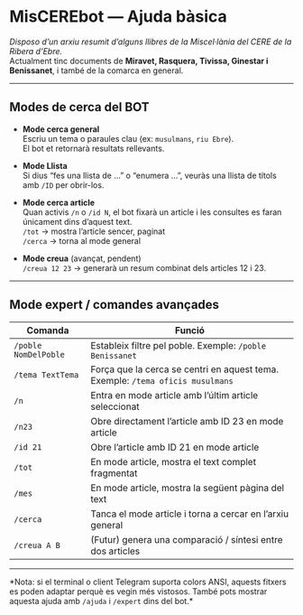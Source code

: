 # MisCEREbot — Ajuda bàsica

_Disposo d’un arxiu resumit d’alguns llibres de la Miscel·lània del CERE de la Ribera d’Ebre._  
Actualment tinc documents de **Miravet, Rasquera, Tivissa, Ginestar i Benissanet**, i també de la comarca en general.

---

## Modes de cerca del BOT

- **Mode cerca general**  
  Escriu un tema o paraules clau (ex: `musulmans`, `riu Ebre`).  
  El bot et retornarà resultats rellevants.

- **Mode Llista**  
  Si dius “fes una llista de …” o “enumera …”, veuràs una llista de títols amb `/ID` per obrir-los.

- **Mode cerca article**  
  Quan activis `/n` o `/id N`, el bot fixarà un article i les consultes es faran únicament dins d’aquest text.  
  `/tot` → mostra l’article sencer, paginat  
  `/cerca` → torna al mode general

- **Mode creua** (avançat, pendent)  
  `/creua 12 23` → generarà un resum combinat dels articles 12 i 23.

---

## Mode expert / comandes avançades

| Comanda | Funció |
|--------|--------|
| `/poble NomDelPoble` | Estableix filtre pel poble. Exemple: `/poble Benissanet` |
| `/tema TextTema` | Força que la cerca se centri en aquest tema. Exemple: `/tema oficis musulmans` |
| `/n` | Entra en mode article amb l’últim article seleccionat |
| `/n23` | Obre directament l’article amb ID 23 en mode article |
| `/id 21` | Obre l’article amb ID 21 en mode article |
| `/tot` | En mode article, mostra el text complet fragmentat |
| `/mes` | En mode article, mostra la següent pàgina del text |
| `/cerca` | Tanca el mode article i torna a cercar en l’arxiu general |
| `/creua A B` | (Futur) genera una comparació / síntesi entre dos articles |

---

\*Nota: si el terminal o client Telegram suporta colors ANSI, aquests fitxers es poden adaptar perquè es vegin més vistosos. També pots mostrar aquesta ajuda amb `/ajuda` 
i `/expert` dins del bot.*

